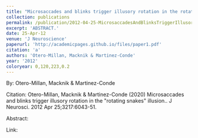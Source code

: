```yaml
---
title: "Microsaccades and blinks trigger illusory rotation in the rotating snakes illusion."
collection: publications
permalink: /publication/2012-04-25-MicrosaccadesAndBlinksTriggerIllusoryRotationInThe_rotatingSnak
excerpt: 'ABSTRACT.'
date: 25-Apr-12
venue: 'J Neuroscience'
paperurl: 'http://academicpages.github.io/files/paper1.pdf'
citation: 'a'
authors: 'Otero-Millan, Macknik & Martinez-Conde'
year: '2012'
coloryear: 0,120,223,0.2
---
```


By: Otero-Millan, Macknik & Martinez-Conde

Citation: Otero-Millan, Macknik & Martinez-Conde (2020) Microsaccades and blinks trigger illusory rotation in the "rotating snakes" illusion.. J Neurosci. 2012 Apr 25;3217:6043-51. 

Abstract: 

Link: 
